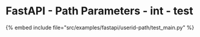 # FastAPI - Path Parameters - int - test



{% embed include file="src/examples/fastapi/userid-path/test_main.py" %}


